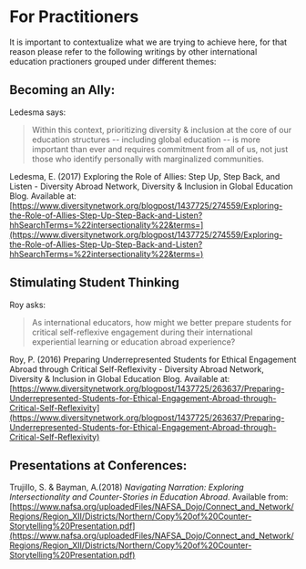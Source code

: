 # For Practitioners

It is important to contextualize what we are trying to achieve here, for that reason please refer to the following writings by other international education practioners grouped under different themes:

## Becoming an Ally:

Ledesma says:
>  Within this context, prioritizing diversity & inclusion at the core of our education structures -- including global education -- is more important than ever and requires commitment from all of us, not just those who identify personally with marginalized communities.

Ledesma, E. (2017) Exploring the Role of Allies: Step Up, Step Back, and Listen - Diversity Abroad Network, Diversity & Inclusion in Global Education Blog. Available at: [https://www.diversitynetwork.org/blogpost/1437725/274559/Exploring-the-Role-of-Allies-Step-Up-Step-Back-and-Listen?hhSearchTerms=%22intersectionality%22&terms=](https://www.diversitynetwork.org/blogpost/1437725/274559/Exploring-the-Role-of-Allies-Step-Up-Step-Back-and-Listen?hhSearchTerms=%22intersectionality%22&terms=) 

## Stimulating Student Thinking

Roy asks:
> As international educators, how might we better prepare students for critical self-reflexive engagement during their international experiential learning or education abroad experience? 

Roy, P. (2016) Preparing Underrepresented Students for Ethical Engagement Abroad  through Critical Self-Reflexivity - Diversity Abroad Network, Diversity & Inclusion in Global Education Blog. Available at: [https://www.diversitynetwork.org/blogpost/1437725/263637/Preparing-Underrepresented-Students-for-Ethical-Engagement-Abroad-through-Critical-Self-Reflexivity](https://www.diversitynetwork.org/blogpost/1437725/263637/Preparing-Underrepresented-Students-for-Ethical-Engagement-Abroad-through-Critical-Self-Reflexivity) 

## Presentations at Conferences:

Trujillo, S. & Bayman, A.(2018) *Navigating Narration: Exploring Intersectionality and Counter-Stories in Education Abroad*. Available from: [https://www.nafsa.org/uploadedFiles/NAFSA_Dojo/Connect_and_Network/Regions/Region_XII/Districts/Northern/Copy%20of%20Counter-Storytelling%20Presentation.pdf](https://www.nafsa.org/uploadedFiles/NAFSA_Dojo/Connect_and_Network/Regions/Region_XII/Districts/Northern/Copy%20of%20Counter-Storytelling%20Presentation.pdf) 



